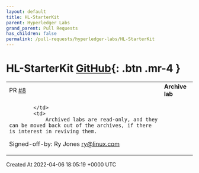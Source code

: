 ```yaml
---
layout: default
title: HL-StarterKit
parent: Hyperledger Labs
grand_parent: Pull Requests
has_children: false
permalink: /pull-requests/hyperledger-labs/HL-StarterKit
---
```


# HL-StarterKit <span class="fs-3 right-align">[GitHub](https://github.com/hyperledger-labs/HL-StarterKit){: .btn .mr-4 }</span>


<div>
    <table>
        <tr>
            <td>
                PR <a href="https://github.com/hyperledger-labs/HL-StarterKit/pull/8" class=".btn">#8</a>
            </td>
            <td>
                <b>
                    Archive lab
                </b>
            </td>
        </tr>
        <tr>
            <td>
                
            </td>
            <td>
                Archived labs are read-only, and they can be moved back out of the archives, if there is interest in reviving them.

Signed-off-by: Ry Jones <ry@linux.com>
            </td>
        </tr>
    </table>
    <div class="right-align">
        Created At 2022-04-06 18:05:19 +0000 UTC
    </div>
</div>

